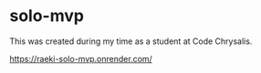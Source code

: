 # solo-mvp

This was created during my time as a student at Code Chrysalis.

https://raeki-solo-mvp.onrender.com/
